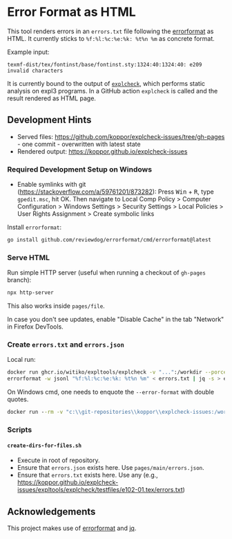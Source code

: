 # Error Format as HTML

This tool renders errors in an `errors.txt` file following the [errorformat](https://vimdoc.sourceforge.net/htmldoc/quickfix.html#errorformat) as HTML.
It currently sticks to `%f:%l:%c:%e:%k: %t%n %m` as concrete format.

Example input:

```errorformat
texmf-dist/tex/fontinst/base/fontinst.sty:1324:40:1324:40: e209 invalid characters
```

It is currently bound to the output of [`explcheck`](https://github.com/Witiko/expltools/), which performs static analysis on expl3 programs.
In a GitHub action `explcheck` is called and the result rendered as HTML page.

## Development Hints

- Served files: <https://github.com/koppor/explcheck-issues/tree/gh-pages> - one commit - overwritten with latest state
- Rendered output: <https://koppor.github.io/explcheck-issues>

### Required Development Setup on Windows

- Enable symlinks with git (<https://stackoverflow.com/a/59761201/873282>):
  Press <kbd>Win</kbd> + <kbd>R</kbd>, type `gpedit.msc`, hit OK. Then navigate to Local Comp Policy > Computer Configuration > Windows Settings > Security Settings > Local Policies > User Rights Assignment > Create symbolic links

Install `errorformat`:

```bash
go install github.com/reviewdog/errorformat/cmd/errorformat@latest
```

### Serve HTML

Run simple HTTP server (useful when running a checkout of `gh-pages` branch):

```bash
npx http-server
```

This also works inside `pages/file`.

In case you don't see updates, enable "Disable Cache" in the tab "Network" in Firefox DevTools.

### Create `errors.txt` and `errors.json`

Local run:

```bash
docker run ghcr.io/witiko/expltools/explcheck -v "...":/workdir --porcelain --error-format='%f:%l:%c:%e:%k: %t%n %m' /workdir/expltools/explcheck/testfiles/e102.tex > errors.txt
errorformat -w jsonl "%f:%l:%c:%e:%k: %t%n %m" < errors.txt | jq -s > errors.json
```

On Windows cmd, one needs to enquote the `--error-format` with double quotes.

```cmd
docker run --rm -v "c:\\git-repositories\\koppor\\explcheck-issues:/workspace" ghcr.io/witiko/expltools/explcheck --porcelain --error-format="%f:%l:%c:%e:%k: %t%n %m" "/workspace/expltools/explcheck/testfiles/e102.lua"
```

### Scripts

#### `create-dirs-for-files.sh`

- Execute in root of repository.
- Ensure that `errors.json` exists here. Use `pages/main/errors.json`.
- Ensure that `errors.txt` exists here. Use any (e.g., <https://koppor.github.io/explcheck-issues/expltools/explcheck/testfiles/e102-01.tex/errors.txt>)

## Acknowledgements

This project makes use of [errorformat](https://github.com/reviewdog/errorformat) and [jq](https://jqlang.github.io/jq/).
